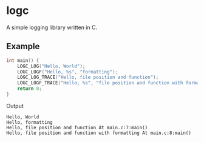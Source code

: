 # logc
A simple logging library written in C.

## Example
```c
int main() {
	LOGC_LOG("Hello, World");
	LOGC_LOGF("Hello, %s", "formatting");
	LOGC_LOG_TRACE("Hello, file position and function");
	LOGC_LOGF_TRACE("Hello, %s", "file position and function with formatting");
	return 0;
}
```
Output
```
Hello, World
Hello, formatting
Hello, file position and function At main.c:7:main()
Hello, file position and function with formatting At main.c:8:main()
```
